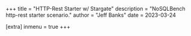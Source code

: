 +++
title = "HTTP-Rest Starter w/ Stargate"
description = "NoSQLBench http-rest starter scenario."
author = "Jeff Banks"
date = 2023-03-24

[extra]
inmenu = true
+++
